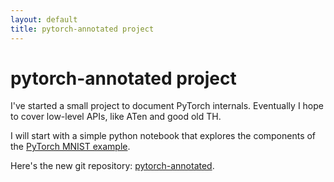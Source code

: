 ```yaml
---
layout: default
title: pytorch-annotated project
---
```


# pytorch-annotated project

I've started a small project to document PyTorch internals. Eventually I hope to cover low-level
APIs, like ATen and good old TH.

I will start with a simple python notebook that explores the components of the
[PyTorch MNIST example](https://github.com/pytorch/examples/tree/master/mnist).

Here's the new git repository: [pytorch-annotated](https://github.com/motus/pytorch-annotated).
